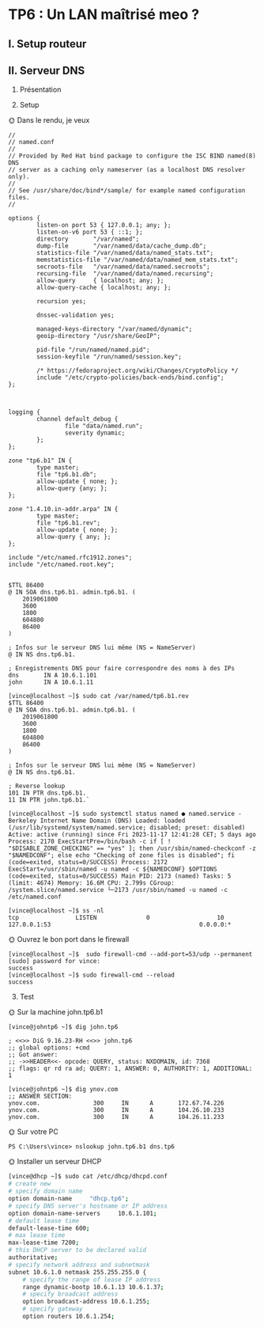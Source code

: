 # TP6 : Un LAN maîtrisé meo ?

## I. Setup routeur

## II. Serveur DNS

1. Présentation

2. Setup

🌞 Dans le rendu, je veux

```[vince@localhost ~]$ sudo cat /etc/named.conf
//
// named.conf
//
// Provided by Red Hat bind package to configure the ISC BIND named(8) DNS
// server as a caching only nameserver (as a localhost DNS resolver only).
//
// See /usr/share/doc/bind*/sample/ for example named configuration files.
//

options {
        listen-on port 53 { 127.0.0.1; any; };
        listen-on-v6 port 53 { ::1; };
        directory       "/var/named";
        dump-file       "/var/named/data/cache_dump.db";
        statistics-file "/var/named/data/named_stats.txt";
        memstatistics-file "/var/named/data/named_mem_stats.txt";
        secroots-file   "/var/named/data/named.secroots";
        recursing-file  "/var/named/data/named.recursing";
        allow-query     { localhost; any; };
        allow-query-cache { localhost; any; };

        recursion yes;

        dnssec-validation yes;

        managed-keys-directory "/var/named/dynamic";
        geoip-directory "/usr/share/GeoIP";

        pid-file "/run/named/named.pid";
        session-keyfile "/run/named/session.key";

        /* https://fedoraproject.org/wiki/Changes/CryptoPolicy */
        include "/etc/crypto-policies/back-ends/bind.config";
};



logging {
        channel default_debug {
                file "data/named.run";
                severity dynamic;
        };
};

zone "tp6.b1" IN {
        type master;
        file "tp6.b1.db";
        allow-update { none; };
        allow-query {any; };
};

zone "1.4.10.in-addr.arpa" IN {
        type master;
        file "tp6.b1.rev";
        allow-update { none; };
        allow-query { any; };
};

include "/etc/named.rfc1912.zones";
include "/etc/named.root.key";
```


```[vince@localhost ~]$ sudo cat /var/named/tp6.b1.db

$TTL 86400
@ IN SOA dns.tp6.b1. admin.tp6.b1. (
    2019061800
    3600
    1800
    604800
    86400
)

; Infos sur le serveur DNS lui même (NS = NameServer)
@ IN NS dns.tp6.b1.

; Enregistrements DNS pour faire correspondre des noms à des IPs
dns       IN A 10.6.1.101
john      IN A 10.6.1.11
```

```
[vince@localhost ~]$ sudo cat /var/named/tp6.b1.rev
$TTL 86400
@ IN SOA dns.tp6.b1. admin.tp6.b1. (
    2019061800
    3600
    1800
    604800
    86400
)

; Infos sur le serveur DNS lui même (NS = NameServer)
@ IN NS dns.tp6.b1.

; Reverse lookup
101 IN PTR dns.tp6.b1.
11 IN PTR john.tp6.b1.`
```

``
[vince@localhost ~]$ sudo systemctl status named
● named.service - Berkeley Internet Name Domain (DNS)
     Loaded: loaded (/usr/lib/systemd/system/named.service; disabled; preset: disabled)
     Active: active (running) since Fri 2023-11-17 12:41:28 CET; 5 days ago
    Process: 2170 ExecStartPre=/bin/bash -c if [ ! "$DISABLE_ZONE_CHECKING" == "yes" ]; then /usr/sbin/named-checkconf -z "$NAMEDCONF"; else echo "Checking of zone files is disabled"; fi (code=exited, status=0/SUCCESS)
    Process: 2172 ExecStart=/usr/sbin/named -u named -c ${NAMEDCONF} $OPTIONS (code=exited, status=0/SUCCESS)
   Main PID: 2173 (named)
      Tasks: 5 (limit: 4674)
     Memory: 16.6M
        CPU: 2.799s
     CGroup: /system.slice/named.service
             └─2173 /usr/sbin/named -u named -c /etc/named.conf
``

```
[vince@localhost ~]$ ss -nl
tcp                LISTEN              0                   10                                                                127.0.0.1:53                                          0.0.0.0:*
```

🌞 Ouvrez le bon port dans le firewall

```
[vince@localhost ~]$  sudo firewall-cmd --add-port=53/udp --permanent
[sudo] password for vince:
success
[vince@localhost ~]$ sudo firewall-cmd --reload
success
```


3. Test

🌞 Sur la machine john.tp6.b1

```
[vince@johntp6 ~]$ dig john.tp6

; <<>> DiG 9.16.23-RH <<>> john.tp6
;; global options: +cmd
;; Got answer:
;; ->>HEADER<<- opcode: QUERY, status: NXDOMAIN, id: 7368
;; flags: qr rd ra ad; QUERY: 1, ANSWER: 0, AUTHORITY: 1, ADDITIONAL: 1
```

```
[vince@johntp6 ~]$ dig ynov.com
;; ANSWER SECTION:
ynov.com.               300     IN      A       172.67.74.226
ynov.com.               300     IN      A       104.26.10.233
ynov.com.               300     IN      A       104.26.11.233
```


🌞 Sur votre PC

```
PS C:\Users\vince> nslookup john.tp6.b1 dns.tp6
```

🌞 Installer un serveur DHCP

```bash
[vince@dhcp ~]$ sudo cat /etc/dhcp/dhcpd.conf
# create new
# specify domain name
option domain-name     "dhcp.tp6";
# specify DNS server's hostname or IP address
option domain-name-servers     10.6.1.101;
# default lease time
default-lease-time 600;
# max lease time
max-lease-time 7200;
# this DHCP server to be declared valid
authoritative;
# specify network address and subnetmask
subnet 10.6.1.0 netmask 255.255.255.0 {
    # specify the range of lease IP address
    range dynamic-bootp 10.6.1.13 10.6.1.37;
    # specify broadcast address
    option broadcast-address 10.6.1.255;
    # specify gateway
    option routers 10.6.1.254;

```

